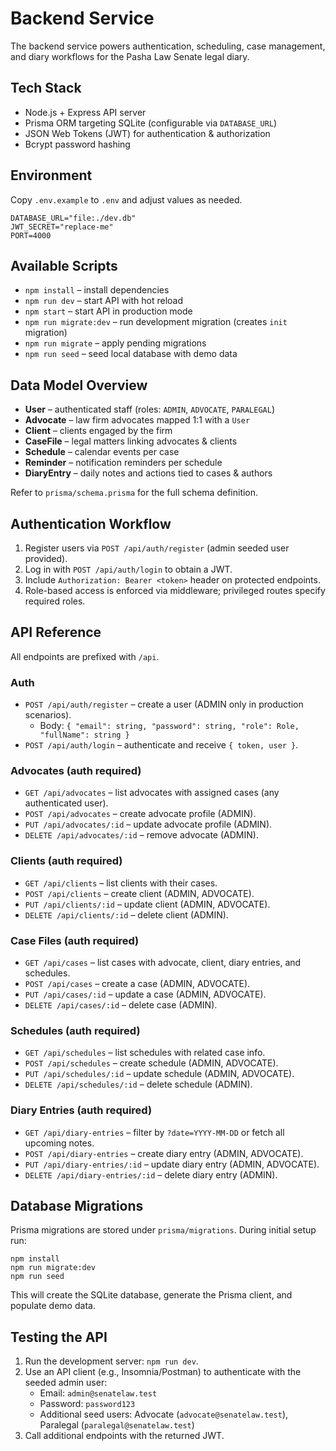 # Backend Service

The backend service powers authentication, scheduling, case management, and diary workflows for the Pasha Law Senate legal diary.

## Tech Stack

- Node.js + Express API server
- Prisma ORM targeting SQLite (configurable via `DATABASE_URL`)
- JSON Web Tokens (JWT) for authentication & authorization
- Bcrypt password hashing

## Environment

Copy `.env.example` to `.env` and adjust values as needed.

```
DATABASE_URL="file:./dev.db"
JWT_SECRET="replace-me"
PORT=4000
```

## Available Scripts

- `npm install` – install dependencies
- `npm run dev` – start API with hot reload
- `npm start` – start API in production mode
- `npm run migrate:dev` – run development migration (creates `init` migration)
- `npm run migrate` – apply pending migrations
- `npm run seed` – seed local database with demo data

## Data Model Overview

- **User** – authenticated staff (roles: `ADMIN`, `ADVOCATE`, `PARALEGAL`)
- **Advocate** – law firm advocates mapped 1:1 with a `User`
- **Client** – clients engaged by the firm
- **CaseFile** – legal matters linking advocates & clients
- **Schedule** – calendar events per case
- **Reminder** – notification reminders per schedule
- **DiaryEntry** – daily notes and actions tied to cases & authors

Refer to `prisma/schema.prisma` for the full schema definition.

## Authentication Workflow

1. Register users via `POST /api/auth/register` (admin seeded user provided).
2. Log in with `POST /api/auth/login` to obtain a JWT.
3. Include `Authorization: Bearer <token>` header on protected endpoints.
4. Role-based access is enforced via middleware; privileged routes specify required roles.

## API Reference

All endpoints are prefixed with `/api`.

### Auth

- `POST /api/auth/register` – create a user (ADMIN only in production scenarios).
  - Body: `{ "email": string, "password": string, "role": Role, "fullName": string }`
- `POST /api/auth/login` – authenticate and receive `{ token, user }`.

### Advocates (auth required)

- `GET /api/advocates` – list advocates with assigned cases (any authenticated user).
- `POST /api/advocates` – create advocate profile (ADMIN).
- `PUT /api/advocates/:id` – update advocate profile (ADMIN).
- `DELETE /api/advocates/:id` – remove advocate (ADMIN).

### Clients (auth required)

- `GET /api/clients` – list clients with their cases.
- `POST /api/clients` – create client (ADMIN, ADVOCATE).
- `PUT /api/clients/:id` – update client (ADMIN, ADVOCATE).
- `DELETE /api/clients/:id` – delete client (ADMIN).

### Case Files (auth required)

- `GET /api/cases` – list cases with advocate, client, diary entries, and schedules.
- `POST /api/cases` – create a case (ADMIN, ADVOCATE).
- `PUT /api/cases/:id` – update a case (ADMIN, ADVOCATE).
- `DELETE /api/cases/:id` – delete case (ADMIN).

### Schedules (auth required)

- `GET /api/schedules` – list schedules with related case info.
- `POST /api/schedules` – create schedule (ADMIN, ADVOCATE).
- `PUT /api/schedules/:id` – update schedule (ADMIN, ADVOCATE).
- `DELETE /api/schedules/:id` – delete schedule (ADMIN).

### Diary Entries (auth required)

- `GET /api/diary-entries` – filter by `?date=YYYY-MM-DD` or fetch all upcoming notes.
- `POST /api/diary-entries` – create diary entry (ADMIN, ADVOCATE).
- `PUT /api/diary-entries/:id` – update diary entry (ADMIN, ADVOCATE).
- `DELETE /api/diary-entries/:id` – delete diary entry (ADMIN).

## Database Migrations

Prisma migrations are stored under `prisma/migrations`. During initial setup run:

```
npm install
npm run migrate:dev
npm run seed
```

This will create the SQLite database, generate the Prisma client, and populate demo data.

## Testing the API

1. Run the development server: `npm run dev`.
2. Use an API client (e.g., Insomnia/Postman) to authenticate with the seeded admin user:
   - Email: `admin@senatelaw.test`
   - Password: `password123`
   - Additional seed users: Advocate (`advocate@senatelaw.test`), Paralegal (`paralegal@senatelaw.test`)
3. Call additional endpoints with the returned JWT.
